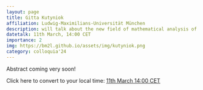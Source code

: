 ```yaml
---
layout: page
title: Gitta Kutyniok
affiliation: Ludwig-Maximilians-Universität München
description: will talk about the new field of mathematical analysis of deep learning
datetalk: 11th March, 14:00 CET
importance: 2
img: https://bm2l.github.io/assets/img/kutyniok.png
category: colloquia'24
---
```


<p>

Abstract coming very soon!

<!-- 
<b>Abstract</b>:    -->  
</p> 


Click here to convert to your local time: <a href='https://www.timeanddate.com/worldclock/fixedtime.html?msg=B%3DM2L+-+Gitta+Kutyniok&iso=20240311T14&p1=31&ah=1&am=30' target='time'>11th March 14:00 CET </a>


<!--
<iframe width="560" height="315" src="https://www.youtube.com/embed/N5vghYGwARQ" title="YouTube video player" frameborder="0" allow="accelerometer; autoplay; clipboard-write; encrypted-media; gyroscope; picture-in-picture; web-share" allowfullscreen></iframe>

Click here to <a href="https://mat.uab.cat/~rubio/bM2L/Lackenby-bM2L.pdf" target="slideslackenby">download the slides</a>.-->